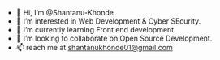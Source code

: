 - 👋 Hi, I’m @Shantanu-Khonde
- 👀 I’m interested in Web Development & Cyber SEcurity.
- 🌱 I’m currently learning Front end development.
- 💞️ I’m looking to collaborate on Open Source Development.
- 📫 reach me at shantanukhonde01@gmail.com 

<!---
Shantanu-Khonde/Shantanu-Khonde is a ✨ special ✨ repository because its `README.md` (this file) appears on your GitHub profile.
You can click the Preview link to take a look at your changes.
--->

